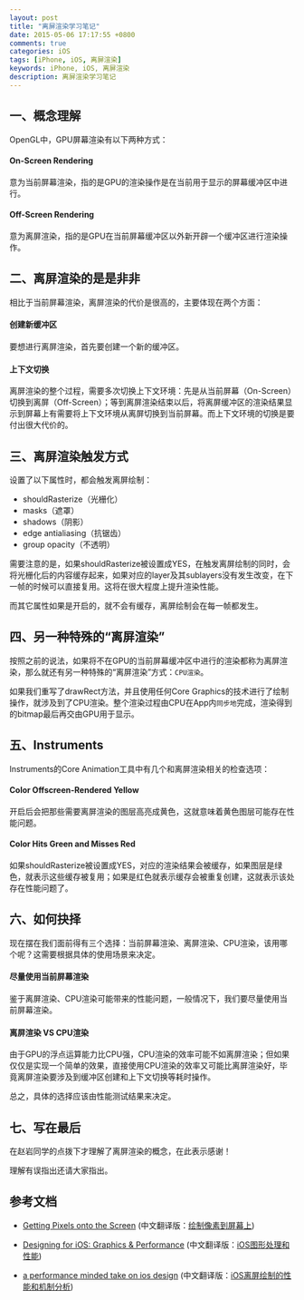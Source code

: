 ```yaml
---
layout: post
title: "离屏渲染学习笔记"
date: 2015-05-06 17:17:55 +0800
comments: true
categories: iOS
tags: [iPhone, iOS, 离屏渲染]
keywords: iPhone, iOS, 离屏渲染
description: 离屏渲染学习笔记
---
```


## 一、概念理解

OpenGL中，GPU屏幕渲染有以下两种方式：

#### On-Screen Rendering

意为当前屏幕渲染，指的是GPU的渲染操作是在当前用于显示的屏幕缓冲区中进行。

#### Off-Screen Rendering

意为离屏渲染，指的是GPU在当前屏幕缓冲区以外新开辟一个缓冲区进行渲染操作。

<!-- more -->

## 二、离屏渲染的是是非非

相比于当前屏幕渲染，离屏渲染的代价是很高的，主要体现在两个方面：

#### 创建新缓冲区

要想进行离屏渲染，首先要创建一个新的缓冲区。

#### 上下文切换

离屏渲染的整个过程，需要多次切换上下文环境：先是从当前屏幕（On-Screen）切换到离屏（Off-Screen）；等到离屏渲染结束以后，将离屏缓冲区的渲染结果显示到屏幕上有需要将上下文环境从离屏切换到当前屏幕。而上下文环境的切换是要付出很大代价的。

## 三、离屏渲染触发方式

设置了以下属性时，都会触发离屏绘制：

* shouldRasterize（光栅化）
* masks（遮罩）
* shadows（阴影）
* edge antialiasing（抗锯齿）
* group opacity（不透明）

需要注意的是，如果shouldRasterize被设置成YES，在触发离屏绘制的同时，会将光栅化后的内容缓存起来，如果对应的layer及其sublayers没有发生改变，在下一帧的时候可以直接复用。这将在很大程度上提升渲染性能。

而其它属性如果是开启的，就不会有缓存，离屏绘制会在每一帧都发生。


## 四、另一种特殊的“离屏渲染”

按照之前的说法，如果将不在GPU的当前屏幕缓冲区中进行的渲染都称为离屏渲染，那么就还有另一种特殊的“离屏渲染”方式：`CPU渲染`。

如果我们重写了drawRect方法，并且使用任何Core Graphics的技术进行了绘制操作，就涉及到了CPU渲染。整个渲染过程由CPU在App内`同步地`完成，渲染得到的bitmap最后再交由GPU用于显示。

## 五、Instruments 

Instruments的Core Animation工具中有几个和离屏渲染相关的检查选项：

#### Color Offscreen-Rendered Yellow 

开启后会把那些需要离屏渲染的图层高亮成黄色，这就意味着黄色图层可能存在性能问题。

#### Color Hits Green and Misses Red

如果shouldRasterize被设置成YES，对应的渲染结果会被缓存，如果图层是绿色，就表示这些缓存被复用；如果是红色就表示缓存会被重复创建，这就表示该处存在性能问题了。

## 六、如何抉择

现在摆在我们面前得有三个选择：当前屏幕渲染、离屏渲染、CPU渲染，该用哪个呢？这需要根据具体的使用场景来决定。

#### 尽量使用当前屏幕渲染

鉴于离屏渲染、CPU渲染可能带来的性能问题，一般情况下，我们要尽量使用当前屏幕渲染。

#### 离屏渲染 VS CPU渲染

由于GPU的浮点运算能力比CPU强，CPU渲染的效率可能不如离屏渲染；但如果仅仅是实现一个简单的效果，直接使用CPU渲染的效率又可能比离屏渲染好，毕竟离屏渲染要涉及到缓冲区创建和上下文切换等耗时操作。

总之，具体的选择应该由性能测试结果来决定。


## 七、写在最后

在赵岩同学的点拨下才理解了离屏渲染的概念，在此表示感谢！

理解有误指出还请大家指出。

## 参考文档

* [Getting Pixels onto the Screen](http://www.objc.io/issue-3/moving-pixels-onto-the-screen.html) (中文翻译版：[绘制像素到屏幕上](http://objccn.io/issue-3-1/))

* [Designing for iOS: Graphics &amp; Performance](https://robots.thoughtbot.com/designing-for-ios-graphics-performance)  (中文翻译版：[iOS图形处理和性能](http://www.taofengping.com/2013/05/18/designing-for-ios-graphics-performance/#.VUinciGqpBc))

* [a performance minded take on ios design](https://lobste.rs/s/ckm4uw/a_performance-minded_take_on_ios_design)  (中文翻译版：[iOS离屏绘制的性能和机制分析](http://www.taofengping.com/2013/05/18/ios_offscreen_analysis/#.VUinPyGqpBd))
